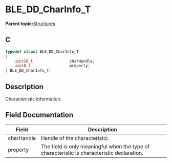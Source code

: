 # BLE\_DD\_CharInfo\_T

**Parent topic:**[Structures](GUID-CC1B3141-5BBC-438E-A918-B7BD42C2F3CA.md)

## C

```c
typedef struct BLE_DD_CharInfo_T
{
    uint16_t                charHandle;
    uint8_t                 property;
} BLE_DD_CharInfo_T;
```

## Description

Characteristic information.

## Field Documentation

|Field|Description|
|-----|-----------|
|charHandle|Handle of the characteristic.|
|property|The field is only meaningful when the type of characteristic is characteristic declaration.|

